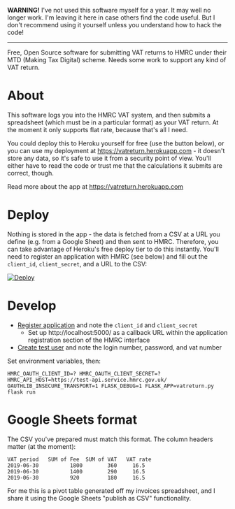 **WARNING!** I've not used this software myself for a year. It may well no longer work. I'm leaving it here in case others find the code useful. But I don't recommend using it yourself unless you understand how to hack the code!

----

Free, Open Source software for submitting VAT returns to HMRC under their MTD (Making Tax Digital) scheme. Needs some work to support any kind of VAT return.

# About

This software logs you into the HMRC VAT system, and then submits a spreadsheet (which must be in a particular format) as your VAT return. At the moment it only supports flat rate, because that's all I need.

You could deploy this to Heroku yourself for free (use the button below), or you can use my deployment at https://vatreturn.herokuapp.com - it doesn't store any data, so it's safe to use it from a security point of view. You'll either have to read the code or trust me that the calculations it submits are correct, though.

Read more about the app at https://vatreturn.herokuapp.com


# Deploy

Nothing is stored in the app - the data is fetched from a CSV at a URL you define (e.g. from a Google Sheet) and then sent to HMRC. Therefore, you can take advantage of Heroku's free deploy tier to do this instantly.  You'll need to register an application with HMRC (see below) and fill out the `client_id`, `client_secret`, and a URL to the CSV:

[![Deploy](https://www.herokucdn.com/deploy/button.png)](https://heroku.com/deploy)


# Develop


* [Register application](https://developer.service.hmrc.gov.uk/developer/applications/) and note the `client_id` and `client_secret`
  * Set up http://localhost:5000/ as a callback URL within the application registration section of the HMRC interface
* [Create test user](https://developer.service.hmrc.gov.uk/api-documentation/docs/api/service/api-platform-test-user/1.0) and note the login number, password, and vat number

Set environment variables, then:

    HMRC_OAUTH_CLIENT_ID=? HMRC_OAUTH_CLIENT_SECRET=? HMRC_API_HOST=https://test-api.service.hmrc.gov.uk/ OAUTHLIB_INSECURE_TRANSPORT=1 FLASK_DEBUG=1 FLASK_APP=vatreturn.py flask run


# Google Sheets format

The CSV you've prepared must match this format. The column headers matter (at the moment):

    VAT period   SUM of Fee  SUM of VAT   VAT rate
    2019-06-30          1800        360     16.5
    2019-06-30          1400        290     16.5
    2019-06-30          920         180     16.5

For me this is a pivot table generated off my invoices spreadsheet,
and I share it using the Google Sheets "publish as CSV" functionality.
